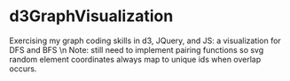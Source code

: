 # d3GraphVisualization
Exercising my graph coding skills in d3, JQuery, and JS: a visualization for DFS and BFS \n
Note: still need to implement pairing functions so svg random element coordinates always map to unique ids when overlap occurs. 
